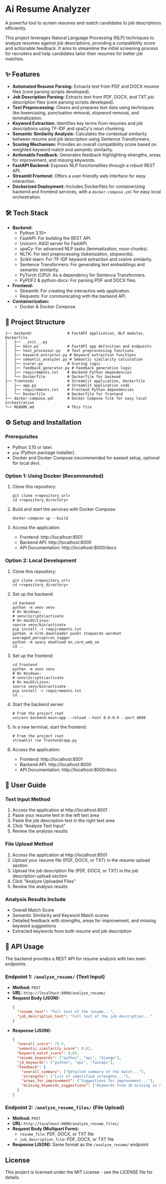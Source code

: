 # Ai Resume Analyzer

A powerful tool to screen resumes and match candidates to job descriptions efficiently.

This project leverages Natural Language Processing (NLP) techniques to analyze resumes against job descriptions, providing a compatibility score and actionable feedback. It aims to streamline the initial screening process for recruiters and help candidates tailor their resumes for better job matches.

## ✨ Features

- **Automated Resume Parsing:** Extracts text from PDF and DOCX resume files (core parsing scripts developed).
- **Job Description Parsing:** Extracts text from PDF, DOCX, and TXT job description files (core parsing scripts developed).
- **Text Preprocessing:** Cleans and prepares text data using techniques like lowercasing, punctuation removal, stopword removal, and lemmatization.
- **Keyword Extraction:** Identifies key terms from resumes and job descriptions using TF-IDF and spaCy's noun chunking.
- **Semantic Similarity Analysis:** Calculates the contextual similarity between resume and job description using Sentence Transformers.
- **Scoring Mechanism:** Provides an overall compatibility score based on weighted keyword match and semantic similarity.
- **Actionable Feedback:** Generates feedback highlighting strengths, areas for improvement, and missing keywords.
- **FastAPI Backend:** Exposes NLP functionalities through a robust REST API.
- **Streamlit Frontend:** Offers a user-friendly web interface for easy interaction.
- **Dockerized Deployment:** Includes Dockerfiles for containerizing backend and frontend services, with a `docker-compose.yml` for easy local orchestration.

## 🛠️ Tech Stack

- **Backend:**
  - Python 3.10+
  - FastAPI: For building the REST API.
  - Uvicorn: ASGI server for FastAPI.
  - spaCy: For advanced NLP tasks (lemmatization, noun chunks).
  - NLTK: For text preprocessing (tokenization, stopwords).
  - Scikit-learn: For TF-IDF keyword extraction and cosine similarity.
  - Sentence Transformers: For generating text embeddings and semantic similarity.
  - PyTorch (CPU): As a dependency for Sentence Transformers.
  - PyPDF2 & python-docx: For parsing PDF and DOCX files.
- **Frontend:**
  - Streamlit: For creating the interactive web application.
  - Requests: For communicating with the backend API.
- **Containerization:**
  - Docker & Docker Compose

## 📂 Project Structure

```
├── backend/                # FastAPI application, NLP modules, Dockerfile
│   ├── __init__.py
│   ├── main.py             # FastAPI app definition and endpoints
│   ├── text_processor.py   # Text preprocessing functions
│   ├── keyword_extractor.py # Keyword extraction functions
│   ├── semantic_analyzer.py # Semantic similarity calculation
│   ├── scorer.py           # Scoring logic
│   ├── feedback_generator.py # Feedback generation logic
│   ├── requirements.txt    # Backend Python dependencies
│   └── Dockerfile          # Dockerfile for backend
├── frontend/               # Streamlit application, Dockerfile
│   ├── app.py              # Streamlit application code
│   ├── requirements.txt    # Frontend Python dependencies
│   └── Dockerfile          # Dockerfile for frontend
├── docker-compose.yml      # Docker Compose file for easy local orchestration
└── README.md               # This file
```

## ⚙️ Setup and Installation

### Prerequisites

- Python 3.10 or later.
- `pip` (Python package installer).
- Docker and Docker Compose (recommended for easiest setup, optional for local dev).

### Option 1: Using Docker (Recommended)

1. Clone this repository:
   ```
   git clone <repository_url>
   cd <repository_directory>
   ```

2. Build and start the services with Docker Compose:
   ```
   docker-compose up --build
   ```

3. Access the application:
   - Frontend: http://localhost:8501
   - Backend API: http://localhost:8000
   - API Documentation: http://localhost:8000/docs

### Option 2: Local Development

1. Clone this repository:
   ```
   git clone <repository_url>
   cd <repository_directory>
   ```

2. Set up the backend:
   ```
   cd backend
   python -m venv venv
   # On Windows:
   # venv\Scripts\activate
   # On macOS/Linux:
   source venv/bin/activate
   pip install -r requirements.txt
   python -m nltk.downloader punkt stopwords wordnet averaged_perceptron_tagger
   python -m spacy download en_core_web_sm
   cd ..
   ```

3. Set up the frontend:
   ```
   cd frontend
   python -m venv venv
   # On Windows:
   # venv\Scripts\activate
   # On macOS/Linux:
   source venv/bin/activate
   pip install -r requirements.txt
   cd ..
   ```

4. Start the backend server:
   ```
   # From the project root
   uvicorn backend.main:app --reload --host 0.0.0.0 --port 8000
   ```

5. In a new terminal, start the frontend:
   ```
   # From the project root
   streamlit run frontend/app.py
   ```

6. Access the application:
   - Frontend: http://localhost:8501
   - Backend API: http://localhost:8000
   - API Documentation: http://localhost:8000/docs

## 📖 User Guide

### Text Input Method
1. Access the application at http://localhost:8501
2. Paste your resume text in the left text area
3. Paste the job description text in the right text area
4. Click "Analyze Text Input"
5. Review the analysis results

### File Upload Method
1. Access the application at http://localhost:8501
2. Upload your resume file (PDF, DOCX, or TXT) in the resume upload section
3. Upload the job description file (PDF, DOCX, or TXT) in the job description upload section
4. Click "Analyze Uploaded Files"
5. Review the analysis results

### Analysis Results Include
- Overall Match Score
- Semantic Similarity and Keyword Match scores
- Detailed feedback with strengths, areas for improvement, and missing keyword suggestions
- Extracted keywords from both resume and job description

## 🔌 API Usage

The backend provides a REST API for resume analysis with two main endpoints.

### Endpoint 1: `/analyze_resume/` (Text Input)

- **Method:** `POST`
- **URL:** `http://localhost:8000/analyze_resume/`
- **Request Body (JSON):**
  ```json
  {
    "resume_text": "Full text of the resume...",
    "job_description_text": "Full text of the job description..."
  }
  ```
- **Response (JSON):**
  ```json
  {
    "overall_score": 75.5,
    "semantic_similarity_score": 0.82,
    "keyword_match_score": 0.65,
    "resume_keywords": ["python", "api", "django"],
    "jd_keywords": ["python", "api", "fastapi"],
    "feedback": {
      "overall_summary": ["Detailed summary of the match..."],
      "strengths": ["List of identified strengths..."],
      "areas_for_improvement": ["Suggestions for improvement..."],
      "missing_keywords_suggestions": ["Keywords from JD missing in resume..."]
    }
  }
  ```

### Endpoint 2: `/analyze_resume_files/` (File Upload)

- **Method:** `POST`
- **URL:** `http://localhost:8000/analyze_resume_files/`
- **Request Body (Multipart Form):**
  - `resume_file`: PDF, DOCX, or TXT file
  - `job_description_file`: PDF, DOCX, or TXT file
- **Response (JSON):** Same format as the `/analyze_resume/` endpoint

## License

This project is licensed under the MIT License - see the LICENSE file for details.
